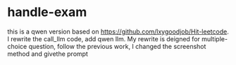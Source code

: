 # handle-exam
this is a qwen version based on https://github.com/lxygoodjob/Hit-leetcode. I rewrite the call_llm code, add qwen llm. My rewrite is deigned for multiple-choice question, follow the previous work, I changed the screenshot method and givethe prompt
